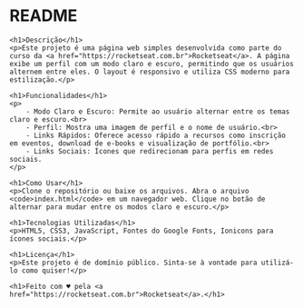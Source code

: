  <h1>README</h1>

    <h1>Descrição</h1>
    <p>Este projeto é uma página web simples desenvolvida como parte do curso da <a href="https://rocketseat.com.br">Rocketseat</a>. A página exibe um perfil com um modo claro e escuro, permitindo que os usuários alternem entre eles. O layout é responsivo e utiliza CSS moderno para estilização.</p>

    <h1>Funcionalidades</h1>
    <p>
        - Modo Claro e Escuro: Permite ao usuário alternar entre os temas claro e escuro.<br>
        - Perfil: Mostra uma imagem de perfil e o nome de usuário.<br>
        - Links Rápidos: Oferece acesso rápido a recursos como inscrição em eventos, download de e-books e visualização de portfólio.<br>
        - Links Sociais: Ícones que redirecionam para perfis em redes sociais.
    </p>

    <h1>Como Usar</h1>
    <p>Clone o repositório ou baixe os arquivos. Abra o arquivo <code>index.html</code> em um navegador web. Clique no botão de alternar para mudar entre os modos claro e escuro.</p>

    <h1>Tecnologias Utilizadas</h1>
    <p>HTML5, CSS3, JavaScript, Fontes do Google Fonts, Ionicons para ícones sociais.</p>

    <h1>Licença</h1>
    <p>Este projeto é de domínio público. Sinta-se à vontade para utilizá-lo como quiser!</p>

    <h1>Feito com ♥ pela <a href="https://rocketseat.com.br">Rocketseat</a>.</h1>